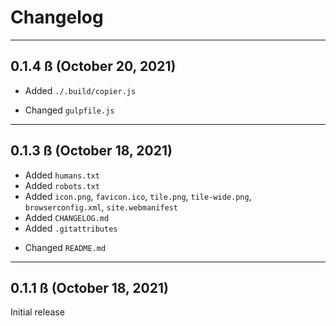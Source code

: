 # Changelog

---

## 0.1.4 ß (October 20, 2021)

+ Added `./.build/copier.js`

* Changed `gulpfile.js`

---

## 0.1.3 ß (October 18, 2021)

+ Added `humans.txt`
+ Added `robots.txt`
+ Added `icon.png`, `favicon.ico`, `tile.png`, `tile-wide.png`, `browserconfig.xml`, `site.webmanifest`
+ Added `CHANGELOG.md`
+ Added `.gitattributes`

* Changed `README.md`

---

## 0.1.1 ß (October 18, 2021)

Initial release
